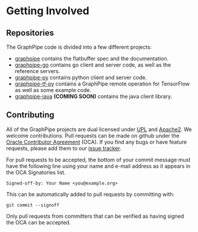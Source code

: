 # Getting Involved

## Repositories

The GraphPipe code is divided into a few different projects:

 * [graphpipe](https://github.com/oracle/graphpipe) contains the flatbuffer
   spec and the documentation.
 * [graphpipe-go](https://github.com/oracle/graphpipe-go) contains go client
   and server code, as well as the reference servers.
 * [graphpipe-py](https://github.com/oracle/graphpipe-py) contains python
   client and server code.
 * [graphpipe-tf-py](https://github.com/oracle/graphpipe-tf-py) contains a
   GraphPipe remote operation for TensorFlow as well as some example code.
 * [graphpipe-java](https://github.com/oracle/graphpipe-java) __(COMING SOON)__
   contains the java client library.

## Contributing

All of the GraphPipe projects are dual licensed under [UPL] and [Apache2]. We
welcome contributions. Pull requests can be made on github under the [Oracle
Contributor Agreement] (OCA). If you find any bugs or have feature requests,
please add them to our [issue
tracker](https://github.com/oracle/graphpipe/issues).

[UPL]: https://opensource.org/licenses/UPL
[Apache2]: https://www.apache.org/licenses/LICENSE-2.0
[Oracle Contributor Agreement]: https://www.oracle.com/technetwork/community/oca-486395.html

For pull requests to be accepted, the bottom of your commit message must have
the following line using your name and e-mail address as it appears in the OCA
Signatories list.

    Signed-off-by: Your Name <you@example.org>

This can be automatically added to pull requests by committing with:

    git commit --signoff

Only pull requests from committers that can be verified as having signed the
OCA can be accepted.
